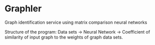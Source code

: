 # Graphler
Graph identification service using matrix comparison neural networks

Structure of the program:
Data sets -> Neural Network -> Coefficient of similarity of input graph to the weights of graph data sets.
